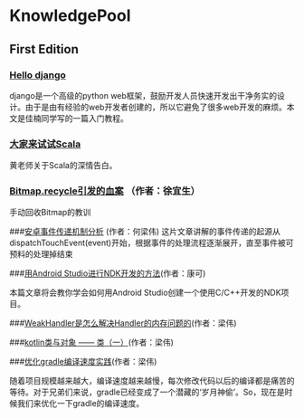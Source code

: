 # KnowledgePool


## First Edition

### [Hello django](http://dannylee1991.github.io/2016/01/12/HelloDjango!/)

django是一个高级的python web框架，鼓励开发人员快速开发出干净务实的设计。由于是由有经验的web开发者创建的，所以它避免了很多web开发的麻烦。本文是佳楠同学写的一篇入门教程。



### [大家来试试Scala](http://mp.weixin.qq.com/s?__biz=MzI5NTAzNTMxMw==&mid=402654079&idx=1&sn=1ffb7ba1aeab8e2a785cabb8161f7bc0&scene=1&srcid=0119h6D3unxlDrhf6DQadgQh&from=groupmessage&isappinstalled=0#wechat_redirect)

黄老师关于Scala的深情告白。


### [Bitmap.recycle引发的血案](http://blog.csdn.net/eclipsexys/article/details/50581162) （作者：徐宜生）

手动回收Bitmap的教训


###[安卓事件传递机制分析](http://ohmerhe.com/2016/02/01/android_event_pass_parsing/) (作者：何梁伟)
这片文章讲解的事件传递的起源从dispatchTouchEvent(event)开始，根据事件的处理流程逐渐展开，直至事件被可预料的处理掉结束

###[用Android Studio进行NDK开发的方法](http://renkangke.github.io/2016/01/22/%E7%94%A8Android-Studio%E8%BF%9B%E8%A1%8CNDK%E5%BC%80%E5%8F%91%E7%9A%84%E6%96%B9%E6%B3%95/)(作者：康可)

本篇文章将会教你学会如何用Android Studio创建一个使用C/C++开发的NDK项目。

###[WeakHandler是怎么解决Handler的内存问题的](http://ohmerhe.com/2016/01/18/how-to-work-weakhandler/)(作者：梁伟)

###[kotlin类与对象 —— 类（一）](http://ohmerhe.com/2016/01/02/object-class-class/)(作者：梁伟)  

###[优化gradle编译速度实践](http://ohmerhe.com/2016/02/26/gradle_speed_up/)(作者：梁伟)

随着项目规模越来越大，编译速度越来越慢，每次修改代码以后的编译都是痛苦的等待。对于兄弟们来说，gradle已经变成了一个潜藏的‘岁月神偷’。So，现在是时候我们来优化一下gradle的编译速度。
